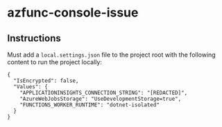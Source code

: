 # azfunc-console-issue

## Instructions
Must add a `local.settings.json` file to the project root with the following content to run the project locally:
```
{
  "IsEncrypted": false,
  "Values": {
    "APPLICATIONINSIGHTS_CONNECTION_STRING": "[REDACTED]",
    "AzureWebJobsStorage": "UseDevelopmentStorage=true",
    "FUNCTIONS_WORKER_RUNTIME": "dotnet-isolated"
  }
}
```